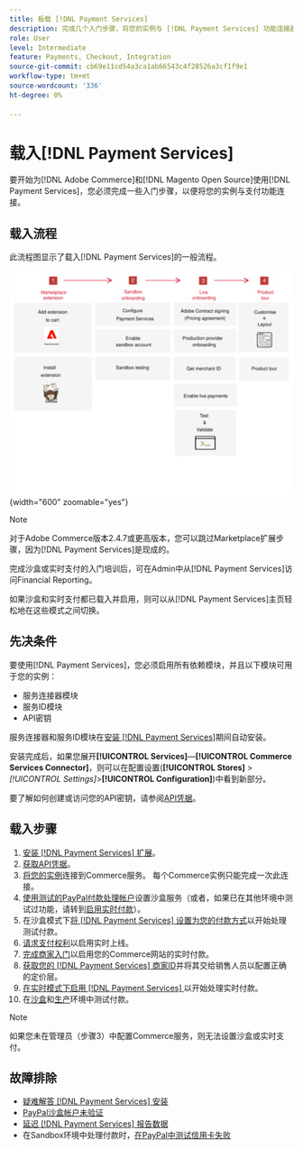 ```yaml
---
title: 板载 [!DNL Payment Services]
description: 完成几个入门步骤，将您的实例与 [!DNL Payment Services] 功能连接起来。
role: User
level: Intermediate
feature: Payments, Checkout, Integration
source-git-commit: cb69e11cd54a3ca1ab66543c4f28526a3cf1f9e1
workflow-type: tm+mt
source-wordcount: '336'
ht-degree: 0%

---
```


# 载入[!DNL Payment Services]

要开始为[!DNL Adobe Commerce]和[!DNL Magento Open Source]使用[!DNL Payment Services]，您必须完成一些入门步骤，以便将您的实例与支付功能连接。

## 载入流程

此流程图显示了载入[!DNL Payment Services]的一般流程。

![载入流程](assets/onboarding-diagram.svg){width="600" zoomable="yes"}

>[!NOTE]
>
> 对于Adobe Commerce版本2.4.7或更高版本，您可以跳过Marketplace扩展步骤，因为[!DNL Payment Services]是现成的。

完成沙盒或实时支付的入门培训后，可在Admin中从[!DNL Payment Services]访问Financial Reporting。

如果沙盒和实时支付都已载入并启用，则可以从[!DNL Payment Services]主页轻松地在这些模式之间切换。

## 先决条件

要使用[!DNL Payment Services]，您必须启用所有依赖模块，并且以下模块可用于您的实例：

* 服务连接器模块
* 服务ID模块
* API密钥

服务连接器和服务ID模块在[安装 [!DNL Payment Services]](install.md)期间自动安装。

安装完成后，如果您展开&#x200B;**[!UICONTROL Services]**—**[!UICONTROL Commerce Services Connector]**，则可以在配置设置(**[!UICONTROL Stores]** > _[!UICONTROL Settings]_>**[!UICONTROL Configuration]**)中看到新部分。

要了解如何创建或访问您的API密钥，请参阅[API凭据](#obtain-api-credentials)。

## 载入步骤

1. [安装 [!DNL Payment Services] 扩展](install.md#get-payment-services)。
1. [获取API凭据](connect.md#obtain-api-credentials)。
1. [将您的实例](connect.md#configure-commerce-services)连接到Commerce服务。 每个Commerce实例只能完成一次此连接。
1. [使用测试的PayPal付款处理帐户](sandbox.md#enable-sandbox-testing)设置沙盒服务（或者，如果已在其他环境中测试过功能，请转到[启用实时付款](sandbox.md#enable-live-payments)）。
1. 在沙盒模式下[将 [!DNL Payment Services] 设置为您的付款方式](production.md#set-payment-services-as-payment-method)以开始处理测试付款。
1. [请求支付权利](production.md#request-payments-entitlement-from-adobe)以启用实时上线。
1. [完成商家入门](production.md#complete-merchant-onboarding)以启用您的Commerce网站的实时付款。
1. [获取您的 [!DNL Payment Services] 商家ID](production.md#configure-pricing-tier)并将其交给销售人员以配置正确的定价层。
1. [在实时模式下启用 [!DNL Payment Services] ](production.md#enable-live-payments)以开始处理实时付款。
1. 在[沙盒](sandbox.md#test-in-sandbox-environment)和[生产](production.md#test-in-production)环境中测试付款。

>[!NOTE]
>
>如果您未在管理员（步骤3）中配置Commerce服务，则无法设置沙盒或实时支付。

## 故障排除

* [疑难解答 [!DNL Payment Services] 安装](https://experienceleague.adobe.com/docs/commerce-knowledge-base/kb/troubleshooting/payments/payservices-install.html?lang=zh-Hans)
* [PayPal沙盒帐户未验证](https://experienceleague.adobe.com/docs/commerce-knowledge-base/kb/troubleshooting/payments/payservices-paypal-acct.html?lang=zh-Hans)
* [延迟 [!DNL Payment Services] 报告数据](https://experienceleague.adobe.com/docs/commerce-knowledge-base/kb/troubleshooting/payments/payservices-report-info-delayed.html?lang=zh-Hans)
* 在Sandbox环境中处理付款时，[在PayPal中测试信用卡失败](https://experienceleague.adobe.com/docs/commerce-knowledge-base/kb/troubleshooting/payments/payservices-cc-sandbox-failure.html?lang=zh-Hans)
